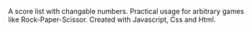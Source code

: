 A score list with changable numbers. Practical usage for arbitrary games like Rock-Paper-Scissor. Created with Javascript, Css and Html.
